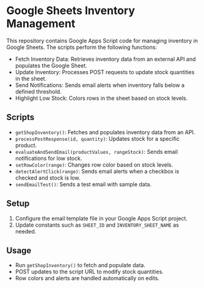 # Google Sheets Inventory Management

This repository contains Google Apps Script code for managing inventory in Google Sheets. The scripts perform the following functions:

- Fetch Inventory Data: Retrieves inventory data from an external API and populates the Google Sheet.
- Update Inventory: Processes POST requests to update stock quantities in the sheet.
- Send Notifications: Sends email alerts when inventory falls below a defined threshold.
- Highlight Low Stock: Colors rows in the sheet based on stock levels.

## Scripts
- `getShopInventory()`: Fetches and populates inventory data from an API.
- `processPostResponse(id, quantity)`: Updates stock for a specific product.
- `evaluateAndSendEmail(productValues, rangeStock)`: Sends email notifications for low stock.
- `setRowColor(range)`: Changes row color based on stock levels.
- `detectAlertClick(range)`: Sends email alerts when a checkbox is checked and stock is low.
- `sendEmailTest()`: Sends a test email with sample data.

## Setup

1. Configure the email template file in your Google Apps Script project.
2. Update constants such as `SHEET_ID` and `INVENTORY_SHEET_NAME` as needed.

## Usage

- Run `getShopInventory()` to fetch and populate data.
- POST updates to the script URL to modify stock quantities.
- Row colors and alerts are handled automatically on edits.
